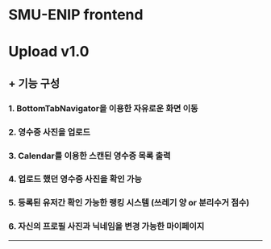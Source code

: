 # SMU-ENIP frontend

# Upload v1.0

## + 기능 구성
### 1. BottomTabNavigator을 이용한 자유로운 화면 이동
### 2. 영수증 사진을 업로드 
### 3. Calendar를 이용한 스캔된 영수증 목록 출력
### 4. 업로드 했던 영수증 사진을 확인 가능
### 5. 등록된 유저간 확인 가능한 랭킹 시스템 (쓰레기 양 or 분리수거 점수)
### 6. 자신의 프로필 사진과 닉네임을 변경 가능한 마이페이지

----------------------------------------
